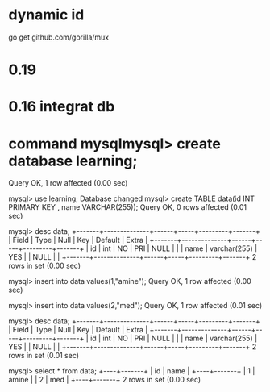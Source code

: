 # dynamic id 
go get github.com/gorilla/mux
# 0.19
# 0.16 integrat db
# command mysqlmysql> create database learning;
Query OK, 1 row affected (0.00 sec)

mysql> use learning;
Database changed
mysql> create TABLE data(id INT PRIMARY KEY , name VARCHAR(255));
Query OK, 0 rows affected (0.01 sec)

mysql> desc data;
+-------+--------------+------+-----+---------+-------+
| Field | Type         | Null | Key | Default | Extra |
+-------+--------------+------+-----+---------+-------+
| id    | int          | NO   | PRI | NULL    |       |
| name  | varchar(255) | YES  |     | NULL    |       |
+-------+--------------+------+-----+---------+-------+
2 rows in set (0.00 sec)

mysql> insert into data values(1,"amine");
Query OK, 1 row affected (0.00 sec)

mysql> insert into data values(2,"med");
Query OK, 1 row affected (0.01 sec)

mysql> desc data;
+-------+--------------+------+-----+---------+-------+
| Field | Type         | Null | Key | Default | Extra |
+-------+--------------+------+-----+---------+-------+
| id    | int          | NO   | PRI | NULL    |       |
| name  | varchar(255) | YES  |     | NULL    |       |
+-------+--------------+------+-----+---------+-------+
2 rows in set (0.01 sec)

mysql> select * from data;
+----+-------+
| id | name  |
+----+-------+
|  1 | amine |
|  2 | med   |
+----+-------+
2 rows in set (0.00 sec)



